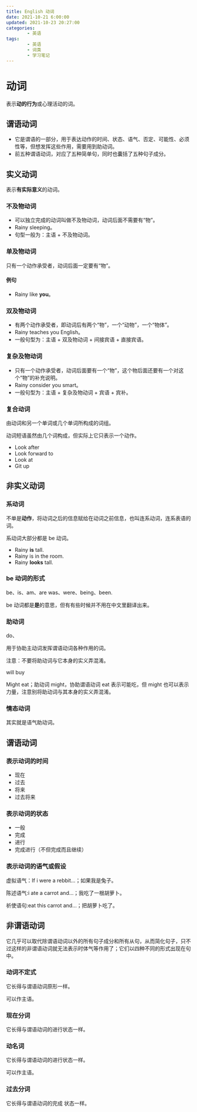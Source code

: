 ```yaml
---
title: English 动词
date: 2021-10-21 6:00:00
updated: 2021-10-23 20:27:00
categories:
        - 英语
tags:
        - 英语
        - 词类
        - 学习笔记
---
```

# 动词

表示**动的行为**或心理活动的词。

## 谓语动词

-   它是谓语的一部分，用于表达动作的时间、状态、语气、否定、可能性、必须性等，但想发挥这些作用，需要用到助动词。
-   前五种谓语动词，对应了五种简单句，同时也囊括了五种句子成分。

## 实义动词

表示**有实际意义**的动词。

### 不及物动词

-   可以独立完成的动词叫做不及物动词，动词后面不需要有“物”。
-   Rainy sleeping。
-   句型一般为：主语 + 不及物动词。

### 单及物动词

只有一个动作承受者，动词后面一定要有“物”。

#### 例句

- Rainy like **you**。

### 双及物动词

-   有两个动作承受者，即动词后有两个“物”，一个“动物”，一个“物体”。
-   Rainy teaches you English。
-   一般句型为：主语 + 双及物动词 + 间接宾语 + 直接宾语。

### 复杂及物动词

-   只有一个动作承受者，动词后面要有一个“物”，这个物后面还要有一个对这个“物”的补充说明。
-   Rainy consider you smart。
-   一般句型为：主语 + 复杂及物动词 + 宾语 + 宾补。

### 复合动词

由动词和另一个单词或几个单词所构成的词组。

动词短语虽然由几个词构成，但实际上它只表示一个动作。

- Look after
- Look forward to
- Look at
- Git up

## 非实义动词

### 系动词

不单是**动作**，将动词之后的信息赋给在动词之前信息，也叫连系动词，连系表语的词。

系动词大部分都是 be 动词。

- Rainy **is** tall.
- Rainy is in the room.
- Rainy **looks** tall.

### be 动词的形式

be、is、am、are was、were、being、been.

be 动词都是**是**的意思，但有有些时候并不用在中文里翻译出来。

### 助动词

do、

用于协助主动词发挥谓语动词各种作用的词。

注意：不要将助动词与它本身的实义弄混淆。

will buy

Might eat；助动词 might，协助谓语动词 eat 表示可能吃，但 might 也可以表示力量，注意别将助动词与其本身的实义弄混淆。

### 情态动词

其实就是语气助动词。

## 谓语动词

### 表示动词的时间

-   现在
-   过去
-   将来
-   过去将来

### 表示动词的状态

-   一般
-   完成
-   进行
-   完成进行（不但完成而且继续）

### 表示动词的语气或假设

虚拟语气：If i were a rebbit…；如果我是兔子。

陈述语气:i ate a carrot and…；我吃了一根胡萝卜。

祈使语句:eat this carrot and…；把胡萝卜吃了。

## 非谓语动词

它几乎可以取代除谓语动词以外的所有句子成分和所有从句，从而简化句子，只不过这样的非谓语动词就无法表示时体气等作用了；它们以四种不同的形式出现在句中。

### 动词不定式

它长得与谓语动词原形一样。

可以作主语。

### 现在分词

它长得与谓语动词的进行状态一样。



### 动名词

它长得与谓语动词的进行状态一样。

可以作主语。

### 过去分词

它长得与谓语动词的完成 状态一样。
